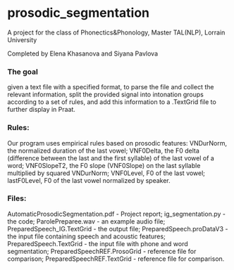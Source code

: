 # prosodic_segmentation
A project for the class of Phonectics&Phonology, Master TAL(NLP), Lorrain University

Completed by Elena Khasanova and Siyana Pavlova

### The goal
given a text file with a specified format, to parse the file and collect the relevant information, split the provided signal into intonation groups according to a set of rules, and add this information to a .TextGrid file to further display in Praat.

### Rules:
Our program uses empirical rules based on prosodic features: VNDurNorm, the normalized duration of the last vowel; VNF0Delta, the F0 delta (difference between the last and the first syllable) of the last vowel of a word; VNF0SlopeT2, the F0 slope (VNF0Slope) on the last syllable multiplied by squared VNDurNorm; VNF0Level, F0 of the last vowel; lastF0Level, F0 of the last vowel normalized by speaker.

### Files:

AutomaticProsodicSegmentation.pdf - Project report;
ig_segmentation.py - the code;
ParolePreparee.wav - an example audio file;
PreparedSpeech_IG.TextGrid - the output file;
PreparedSpeech.proDataV3 - the input file containing speech and acoustic features;
PreparedSpeech.TextGrid - the input file with phone and word segmentation;
PreparedSpeechREF.ProsoGrid - reference file for comparison;
PreparedSpeechREF.TextGrid - reference file for comparison.
